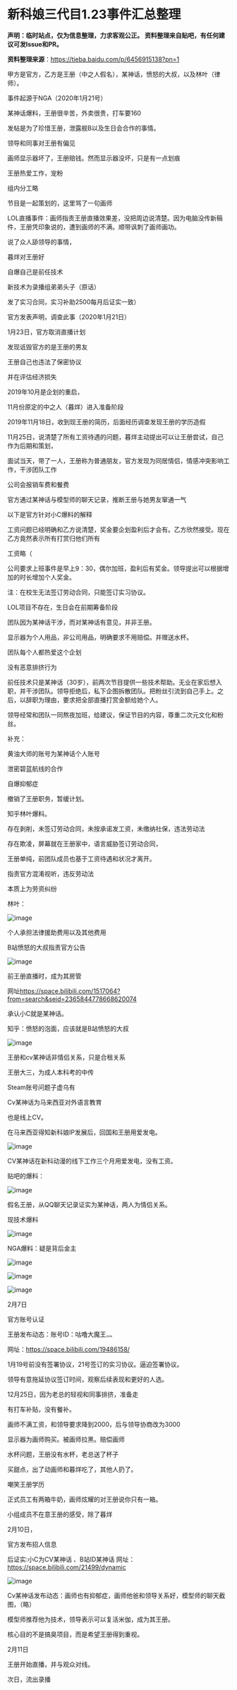 # 新科娘三代目1.23事件汇总整理

**声明：临时站点，仅为信息整理，力求客观公正。
资料整理来自贴吧，有任何建议可发Issue和PR。**

**资料整理来源**：<https://tieba.baidu.com/p/6456915138?pn=1>

甲方是官方，乙方是王册（中之人假名），某神话，愤怒的大叔，以及林叶（律师）。

事件起源于NGA（2020年1月21号）

某神话爆料，王册很辛苦，外卖很贵，打车要160

发帖是为了珍惜王册，泄露舰B以及生日会合作的事情。

领导和同事对王册有偏见

画师显示器坏了，王册赔钱。然而显示器没坏，只是有一点划痕

王册热爱工作，宠粉

组内分工略

节目是一起策划的，这里骂了一句画师

LOL直播事件：画师指责王册直播效果差，没把周边说清楚。因为电脑没传新稿件，王册凭印象说的，遭到画师的不满。顺带讽刺了画师画功。

说了众人舔领导的事情，

暮烊对王册好

自爆自己是前任技术

新技术为录播组弟弟头子（原话）

发了实习合同，实习补助2500每月后证实一致）

官方发表声明，调查此事（2020年1月21日）

1月23日，官方取消直播计划

发现诋毁官方的是王册的男友

王册自己也违法了保密协议

并在评估经济损失

2019年10月是企划的重启，

11月份原定的中之人（暮烊）进入准备阶段

2019年11月18日，收到现王册的简历，后面经历调查发现王册的学历造假

11月25日，说清楚了所有工资待遇的问题，暮烊主动提出可以让王册尝试，自己作为后期和策划，

面试当天，带了一人，王册称为普通朋友，官方发现为同居情侣，情感冲突影响工作，干涉团队工作

公司会报销车费和餐费

官方通过某神话与模型师的聊天记录，推断王册与她男友窜通一气

以下是官方针对小C爆料的解释

工资问题已经明确和乙方说清楚，奖金要企划盈利后才会有。乙方欣然接受。现在乙方竟然表示所有打赏归他们所有

工资略（

公司要求上班事件是早上9：30，偶尔加班，盈利后有奖金。领导提出可以根据增加的时长增加个人奖金。

注：在校生无法签订劳动合同，只能签订实习协议。

LOL项目不存在，生日会在前期筹备阶段

团队因为某神话干涉，而对某神话有意见，并非王册。

显示器为个人用品，非公司用品，明确要求不用赔偿。并赠送水杯。

团队每个人都热爱这个企划

没有恶意排挤行为

前任技术只是某神话（30岁），前两次节目提供一些技术帮助。无业在家后想入职，并干涉团队。领导拒绝后，私下企图拆散团队。把粉丝引流到自己手上。之后，以辞职为理由，要求把全部直播打赏金额给她个人。

领导经常和团队一同熬夜加班，给建议，保证节目的内容，尊重二次元文化和粉丝。

补充：

黄油大师的账号为某神话个人账号

泄密碧蓝航线的合作

自爆抑郁症

撤销了王册职务，暂缓计划。

知乎林叶爆料。

存在剥削，未签订劳动合同，未按承诺发工资，未缴纳社保，违法劳动法

存在欺凌，屏幕就在王册家中，语言威胁签订劳动合同，

王册单纯，前团队成员也基于工资待遇和状况才离开。

指责官方混淆视听，违反劳动法

本质上为劳资纠纷

林叶：

![image](https://user-images.githubusercontent.com/60964315/74323578-b2614480-4dc0-11ea-991d-889750bd44c6.png)

个人承担法律援助费用以及其他费用

B站愤怒的大叔指责官方公告

![image](https://user-images.githubusercontent.com/60964315/74323614-c147f700-4dc0-11ea-9b8e-1b31e231b08b.png)

前王册直播时，成为其房管

网址<https://space.bilibili.com/1517064?from=search&seid=2365844778668620074>

承认小C就是某神话。

知乎：愤怒的泡面，应该就是B站愤怒的大叔

![image](https://user-images.githubusercontent.com/60964315/74323655-d45ac700-4dc0-11ea-953d-d46c632aab3c.png)

王册和cv某神话非情侣关系，只是合租关系

王册大三，为成人本科考的中传

Steam账号问题子虚乌有

Cv某神话为马来西亚对外语言教育

也是线上CV。

在马来西亚得知新科娘IP发展后，回国和王册用爱发电。

![image](https://user-images.githubusercontent.com/60964315/74323699-e2a8e300-4dc0-11ea-8420-f0430c57d87b.png)

CV某神话在新科动漫的线下工作三个月用爱发电，没有工资。

贴吧的爆料：

![image](https://user-images.githubusercontent.com/60964315/74323732-ed637800-4dc0-11ea-9710-570227ffa6ab.png)

假名王册，从QQ聊天记录证实为某神话，两人为情侣关系。

现技术爆料

![image](https://user-images.githubusercontent.com/60964315/74323757-fb18fd80-4dc0-11ea-8450-003d62cf42b3.png)

NGA爆料：疑是背后金主

![image](https://user-images.githubusercontent.com/60964315/74323788-05d39280-4dc1-11ea-993b-a8bfa01e707a.png)

![image](https://user-images.githubusercontent.com/60964315/74323828-1257eb00-4dc1-11ea-8b81-b82250426b5c.png)

![image](https://user-images.githubusercontent.com/60964315/74323846-1be15300-4dc1-11ea-8891-37f6c90b20e1.png)

2月7日

官方账号认证

王册发布动态：账号ID：咕噜大魔王灬

网址：<https://space.bilibili.com/19486158/>

1月19号前没有签署协议，21号签订的实习协议。逼迫签署协议。

领导有意拖延协议签订时间，观察后续表现和更好的人选。

12月25日，因为老总的轻视和同事排挤，准备走

有打车补贴，没有餐补。

画师不满工资，和领导要求降到2000，后与领导协商改为3000

显示器为画师购买。被画师拉黑。赔偿画师

水杯问题，王册没有水杯，老总送了杯子

买甜点，出了动画师和暮烊吃了，其他人扔了。

嘲笑王册学历

正式员工有两箱牛奶，画师炫耀的对王册说你只有一箱。

小组成员不在意王册的感受，除了暮烊

2月10日，

官方发布招人信息

后证实:小C为CV某神话 、B站ID某神话
网址：<https://space.bilibili.com/21499/dynamic>

![image](https://user-images.githubusercontent.com/60964315/74323889-2ac80580-4dc1-11ea-8c53-bbad021173ee.png)

Cv某神话发布动态：画师也有抑郁症，画师他爸和领导关系好，模型师的聊天截图，（略）

模型师推荐他为技术，领导表示可以复活米伽，成为其王册。

核心目的不是搞臭项目，而是希望王册得到重视。

2月11日

王册开始直播，并与观众对线。

次日，流出录播
